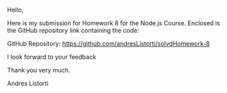 Hello,

Here is my submission for Homework 8 for the Node.js Course. Enclosed is the GitHub repository link containing the code:

GitHub Repository: https://github.com/andresListorti/solvdHomework-8

I look forward to your feedback

Thank you very much.

Andres Listorti